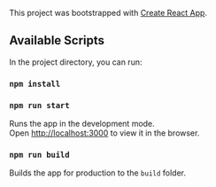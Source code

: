 This project was bootstrapped with [Create React App](https://github.com/facebook/create-react-app).

## Available Scripts

In the project directory, you can run:

### `npm install`


### `npm run start`

Runs the app in the development mode.<br />
Open [http://localhost:3000](http://localhost:3000) to view it in the browser.

### `npm run build`

Builds the app for production to the `build` folder.<br />
